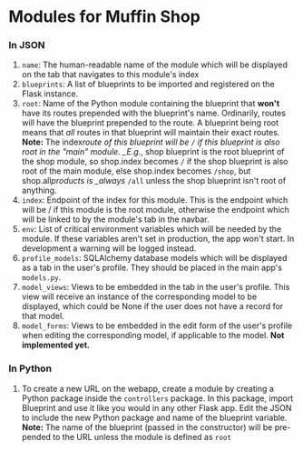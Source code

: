 # Modules for Muffin Shop

### In JSON

1. `name`: The human-readable name of the module which will be displayed on the tab that navigates to this module's index
1. `blueprints`: A list of blueprints to be imported and registered on the Flask instance.
1. `root`: Name of the Python module containing the blueprint that **won't** have its routes prepended with the blueprint's name. Ordinarily, routes will have the blueprint prepended to the route. A blueprint being root means that _all_ routes in that blueprint will maintain their exact routes. **Note:** The index*route of this blueprint will be `/` if this blueprint is also root in the "main" module. \_E.g.*, shop blueprint is the root blueprint of the shop module, so shop.index becomes `/` if the shop blueprint is also root of the main module, else shop.index becomes `/shop`, but shop.all*products is \_always* `/all` unless the shop blueprint isn't root of anything.
1. `index`: Endpoint of the index for this module. This is the endpoint which will be / if this module is the root module, otherwise the endpoint which will be linked to by the module's tab in the navbar.
1. `env`: List of critical environment variables which will be needed by the module. If these variables aren't set in production, the app won't start. In development a warning will be logged instead.
1. `profile_models`: SQLAlchemy database models which will be displayed as a tab in the user's profile. They should be placed in the main app's `models.py`.
1. `model_views`: Views to be embedded in the tab in the user's profile. This view will receive an instance of the corresponding model to be displayed, which could be None if the user does not have a record for that model.
1. `model_forms`: Views to be embedded in the edit form of the user's profile when editing the corresponding model, if applicable to the model. **Not implemented yet.**

### In Python

1. To create a new URL on the webapp, create a module by creating a Python package inside the `controllers` package. In this package, import Blueprint and use it like you would in any other Flask app. Edit the JSON to include the new Python package and name of the blueprint variable. **Note:** The name of the blueprint (passed in the constructor) will be pre-pended to the URL unless the module is defined as `root`
